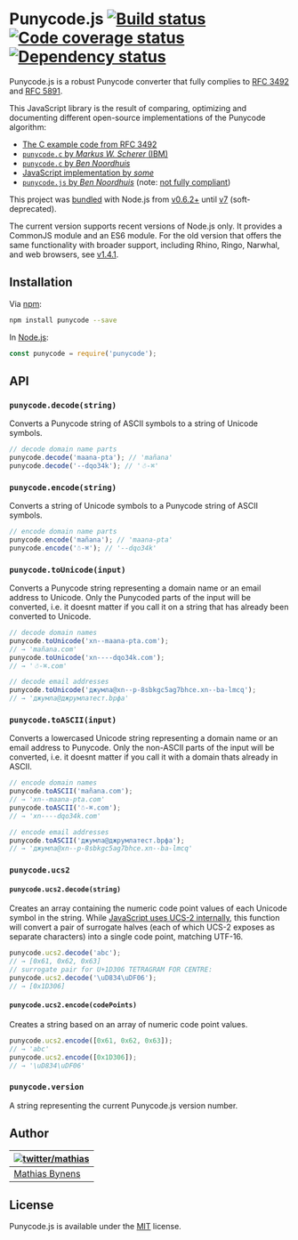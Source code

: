 # Punycode.js [![Build status](https://travis-ci.org/bestiejs/punycode.js.svg?branch=master)](https://travis-ci.org/bestiejs/punycode.js) [![Code coverage status](http://img.shields.io/codecov/c/github/bestiejs/punycode.js.svg)](https://codecov.io/gh/bestiejs/punycode.js) [![Dependency status](https://gemnasium.com/bestiejs/punycode.js.svg)](https://gemnasium.com/bestiejs/punycode.js)

Punycode.js is a robust Punycode converter that fully complies to [RFC 3492](https://tools.ietf.org/html/rfc3492) and [RFC 5891](https://tools.ietf.org/html/rfc5891).

This JavaScript library is the result of comparing, optimizing and documenting different open-source implementations of the Punycode algorithm:

* [The C example code from RFC 3492](https://tools.ietf.org/html/rfc3492#appendix-C)
* [`punycode.c` by _Markus W. Scherer_ (IBM)](http://opensource.apple.com/source/ICU/ICU-400.42/icuSources/common/punycode.c)
* [`punycode.c` by _Ben Noordhuis_](https://github.com/bnoordhuis/punycode/blob/master/punycode.c)
* [JavaScript implementation by _some_](http://stackoverflow.com/questions/183485/can-anyone-recommend-a-good-free-javascript-for-punycode-to-unicode-conversion/301287#301287)
* [`punycode.js` by _Ben Noordhuis_](https://github.com/joyent/node/blob/426298c8c1c0d5b5224ac3658c41e7c2a3fe9377/lib/punycode.js) (note: [not fully compliant](https://github.com/joyent/node/issues/2072))

This project was [bundled](https://github.com/joyent/node/blob/master/lib/punycode.js) with Node.js from [v0.6.2+](https://github.com/joyent/node/compare/975f1930b1...61e796decc) until [v7](https://github.com/nodejs/node/pull/7941) (soft-deprecated).

The current version supports recent versions of Node.js only. It provides a CommonJS module and an ES6 module. For the old version that offers the same functionality with broader support, including Rhino, Ringo, Narwhal, and web browsers, see [v1.4.1](https://github.com/bestiejs/punycode.js/releases/tag/v1.4.1).

## Installation

Via [npm](https://www.npmjs.com/):

```bash
npm install punycode --save
```

In [Node.js](https://nodejs.org/):

```js
const punycode = require('punycode');
```

## API

### `punycode.decode(string)`

Converts a Punycode string of ASCII symbols to a string of Unicode symbols.

```js
// decode domain name parts
punycode.decode('maana-pta'); // 'mañana'
punycode.decode('--dqo34k'); // '☃-⌘'
```

### `punycode.encode(string)`

Converts a string of Unicode symbols to a Punycode string of ASCII symbols.

```js
// encode domain name parts
punycode.encode('mañana'); // 'maana-pta'
punycode.encode('☃-⌘'); // '--dqo34k'
```

### `punycode.toUnicode(input)`

Converts a Punycode string representing a domain name or an email address to Unicode. Only the Punycoded parts of the input will be converted, i.e. it doesnt matter if you call it on a string that has already been converted to Unicode.

```js
// decode domain names
punycode.toUnicode('xn--maana-pta.com');
// → 'mañana.com'
punycode.toUnicode('xn----dqo34k.com');
// → '☃-⌘.com'

// decode email addresses
punycode.toUnicode('джумла@xn--p-8sbkgc5ag7bhce.xn--ba-lmcq');
// → 'джумла@джpумлатест.bрфa'
```

### `punycode.toASCII(input)`

Converts a lowercased Unicode string representing a domain name or an email address to Punycode. Only the non-ASCII parts of the input will be converted, i.e. it doesnt matter if you call it with a domain thats already in ASCII.

```js
// encode domain names
punycode.toASCII('mañana.com');
// → 'xn--maana-pta.com'
punycode.toASCII('☃-⌘.com');
// → 'xn----dqo34k.com'

// encode email addresses
punycode.toASCII('джумла@джpумлатест.bрфa');
// → 'джумла@xn--p-8sbkgc5ag7bhce.xn--ba-lmcq'
```

### `punycode.ucs2`

#### `punycode.ucs2.decode(string)`

Creates an array containing the numeric code point values of each Unicode symbol in the string. While [JavaScript uses UCS-2 internally](https://mathiasbynens.be/notes/javascript-encoding), this function will convert a pair of surrogate halves (each of which UCS-2 exposes as separate characters) into a single code point, matching UTF-16.

```js
punycode.ucs2.decode('abc');
// → [0x61, 0x62, 0x63]
// surrogate pair for U+1D306 TETRAGRAM FOR CENTRE:
punycode.ucs2.decode('\uD834\uDF06');
// → [0x1D306]
```

#### `punycode.ucs2.encode(codePoints)`

Creates a string based on an array of numeric code point values.

```js
punycode.ucs2.encode([0x61, 0x62, 0x63]);
// → 'abc'
punycode.ucs2.encode([0x1D306]);
// → '\uD834\uDF06'
```

### `punycode.version`

A string representing the current Punycode.js version number.

## Author

| [![twitter/mathias](https://gravatar.com/avatar/24e08a9ea84deb17ae121074d0f17125?s=70)](https://twitter.com/mathias "Follow @mathias on Twitter") |
|---|
| [Mathias Bynens](https://mathiasbynens.be/) |

## License

Punycode.js is available under the [MIT](https://mths.be/mit) license.

